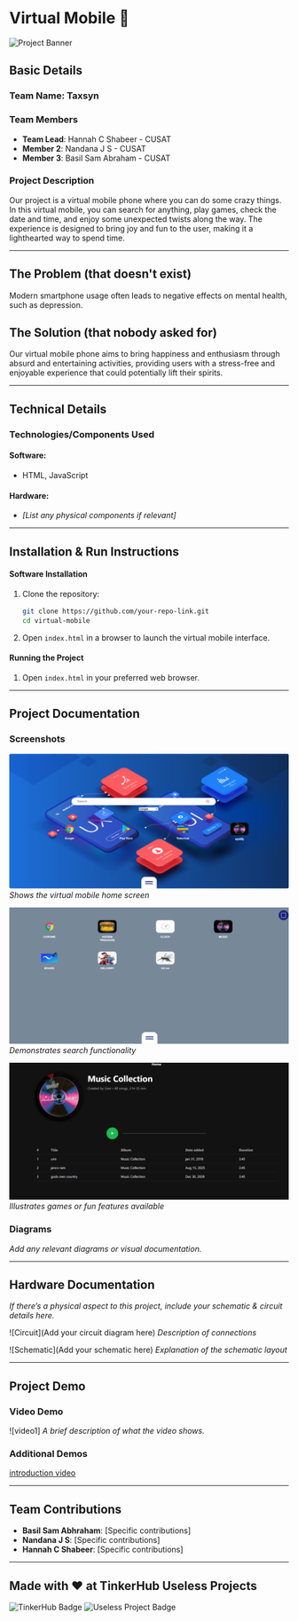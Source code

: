 
# Virtual Mobile 🎯

![Project Banner](https://github.com/user-attachments/assets/35332e92-44cb-425b-9dff-27bcf1023c6c)

## Basic Details

### Team Name: Taxsyn

### Team Members
- **Team Lead**: Hannah C Shabeer - CUSAT
- **Member 2**: Nandana J S - CUSAT
- **Member 3**: Basil Sam Abraham - CUSAT

### Project Description
Our project is a virtual mobile phone where you can do some crazy things. In this virtual mobile, you can search for anything, play games, check the date and time, and enjoy some unexpected twists along the way. The experience is designed to bring joy and fun to the user, making it a lighthearted way to spend time.

---

## The Problem (that doesn't exist)
Modern smartphone usage often leads to negative effects on mental health, such as depression.

## The Solution (that nobody asked for)
Our virtual mobile phone aims to bring happiness and enthusiasm through absurd and entertaining activities, providing users with a stress-free and enjoyable experience that could potentially lift their spirits.

---

## Technical Details

### Technologies/Components Used

#### Software:
- HTML, JavaScript

#### Hardware:
- *[List any physical components if relevant]*

---

## Installation & Run Instructions

#### Software Installation
1. Clone the repository:
   ```bash
   git clone https://github.com/your-repo-link.git
   cd virtual-mobile
   ```
2. Open `index.html` in a browser to launch the virtual mobile interface.

#### Running the Project
1. Open `index.html` in your preferred web browser.

---

## Project Documentation

### Screenshots
![Screenshot1](documents/Screenshot%202024-11-03%20093809.png)
*Shows the virtual mobile home screen*

![Screenshot2](documents/Screenshot%202024-11-03%20093919.png)
*Demonstrates search functionality*

![Screenshot3](documents/Screenshot%202024-11-03%20093943.png)
*Illustrates games or fun features available*

### Diagrams
*Add any relevant diagrams or visual documentation.*

---

## Hardware Documentation
*If there’s a physical aspect to this project, include your schematic & circuit details here.*

![Circuit](Add your circuit diagram here)
*Description of connections*

![Schematic](Add your schematic here)
*Explanation of the schematic layout*

---

## Project Demo

### Video Demo
![video1]
*A brief description of what the video shows.*

### Additional Demos
[introduction video](https://github.com/user-attachments/assets/6a0646a4-7c86-451f-9b6a-5823f73fa7dc)

---

## Team Contributions
- **Basil Sam Abhraham**: [Specific contributions]
- **Nandana J S**: [Specific contributions]
- **Hannah C Shabeer**: [Specific contributions]

---

## Made with ❤️ at TinkerHub Useless Projects

![TinkerHub Badge](https://img.shields.io/badge/TinkerHub-24?color=%23000000&link=https%3A%2F%2Fwww.tinkerhub.org%2F)
![Useless Project Badge](https://img.shields.io/badge/UselessProject--24-24?link=https%3A%2F%2Fwww.tinkerhub.org%2Fevents%2FQ2Q1TQKX6Q%2FUseless%2520Projects)
